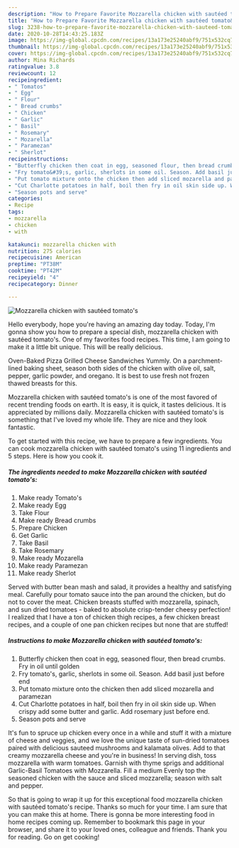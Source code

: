 ```yaml
---
description: "How to Prepare Favorite Mozzarella chicken with sautéed tomato&amp;#39;s"
title: "How to Prepare Favorite Mozzarella chicken with sautéed tomato&amp;#39;s"
slug: 3238-how-to-prepare-favorite-mozzarella-chicken-with-sauteed-tomato-and-39-s
date: 2020-10-28T14:43:25.183Z
image: https://img-global.cpcdn.com/recipes/13a173e25240abf9/751x532cq70/mozzarella-chicken-with-sauteed-tomatos-recipe-main-photo.jpg
thumbnail: https://img-global.cpcdn.com/recipes/13a173e25240abf9/751x532cq70/mozzarella-chicken-with-sauteed-tomatos-recipe-main-photo.jpg
cover: https://img-global.cpcdn.com/recipes/13a173e25240abf9/751x532cq70/mozzarella-chicken-with-sauteed-tomatos-recipe-main-photo.jpg
author: Mina Richards
ratingvalue: 3.8
reviewcount: 12
recipeingredient:
- " Tomatos"
- " Egg"
- " Flour"
- " Bread crumbs"
- " Chicken"
- " Garlic"
- " Basil"
- " Rosemary"
- " Mozarella"
- " Paramezan"
- " Sherlot"
recipeinstructions:
- "Butterfly chicken then coat in egg, seasoned flour, then bread crumbs. Fry in oil until golden"
- "Fry tomato&#39;s, garlic, sherlots in some oil. Season. Add basil just before end"
- "Put tomato mixture onto the chicken then add sliced mozarella and paramezan"
- "Cut Charlotte potatoes in half, boil then fry in oil skin side up. When crispy add some butter and garlic. Add rosemary just before end."
- "Season pots and serve"
categories:
- Recipe
tags:
- mozzarella
- chicken
- with

katakunci: mozzarella chicken with 
nutrition: 275 calories
recipecuisine: American
preptime: "PT38M"
cooktime: "PT42M"
recipeyield: "4"
recipecategory: Dinner

---
```



![Mozzarella chicken with sautéed tomato&#39;s](https://img-global.cpcdn.com/recipes/13a173e25240abf9/751x532cq70/mozzarella-chicken-with-sauteed-tomatos-recipe-main-photo.jpg)

Hello everybody, hope you're having an amazing day today. Today, I'm gonna show you how to prepare a special dish, mozzarella chicken with sautéed tomato&#39;s. One of my favorites food recipes. This time, I am going to make it a little bit unique. This will be really delicious.

Oven-Baked Pizza Grilled Cheese Sandwiches Yummly. On a parchment-lined baking sheet, season both sides of the chicken with olive oil, salt, pepper, garlic powder, and oregano. It is best to use fresh not frozen thawed breasts for this.

Mozzarella chicken with sautéed tomato&#39;s is one of the most favored of recent trending foods on earth. It is easy, it is quick, it tastes delicious. It is appreciated by millions daily. Mozzarella chicken with sautéed tomato&#39;s is something that I've loved my whole life. They are nice and they look fantastic.


To get started with this recipe, we have to prepare a few ingredients. You can cook mozzarella chicken with sautéed tomato&#39;s using 11 ingredients and 5 steps. Here is how you cook it.

<!--inarticleads1-->

##### The ingredients needed to make Mozzarella chicken with sautéed tomato&#39;s:

1. Make ready  Tomato&#39;s
1. Make ready  Egg
1. Take  Flour
1. Make ready  Bread crumbs
1. Prepare  Chicken
1. Get  Garlic
1. Take  Basil
1. Take  Rosemary
1. Make ready  Mozarella
1. Make ready  Paramezan
1. Make ready  Sherlot


Served with butter bean mash and salad, it provides a healthy and satisfying meal. Carefully pour tomato sauce into the pan around the chicken, but do not to cover the meat. Chicken breasts stuffed with mozzarella, spinach, and sun dried tomatoes - baked to absolute crisp-tender cheesy perfection! I realized that I have a ton of chicken thigh recipes, a few chicken breast recipes, and a couple of one pan chicken recipes but none that are stuffed! 

<!--inarticleads2-->

##### Instructions to make Mozzarella chicken with sautéed tomato&#39;s:

1. Butterfly chicken then coat in egg, seasoned flour, then bread crumbs. Fry in oil until golden
1. Fry tomato&#39;s, garlic, sherlots in some oil. Season. Add basil just before end
1. Put tomato mixture onto the chicken then add sliced mozarella and paramezan
1. Cut Charlotte potatoes in half, boil then fry in oil skin side up. When crispy add some butter and garlic. Add rosemary just before end.
1. Season pots and serve


It&#39;s fun to spruce up chicken every once in a while and stuff it with a mixture of cheese and veggies, and we love the unique taste of sun-dried tomatoes paired with delicious sauteed mushrooms and kalamata olives. Add to that creamy mozzarella cheese and you&#39;re in business! In serving dish, toss mozzarella with warm tomatoes. Garnish with thyme sprigs and additional Garlic-Basil Tomatoes with Mozzarella. Fill a medium Evenly top the seasoned chicken with the sauce and sliced mozzarella; season with salt and pepper. 

So that is going to wrap it up for this exceptional food mozzarella chicken with sautéed tomato&#39;s recipe. Thanks so much for your time. I am sure that you can make this at home. There is gonna be more interesting food in home recipes coming up. Remember to bookmark this page in your browser, and share it to your loved ones, colleague and friends. Thank you for reading. Go on get cooking!
